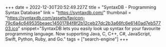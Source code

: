 +++
date = 2022-12-30T20:52:49.227Z
title = "SyntaxDB - Programming Syntax Database"
link = "https://syntaxdb.com/"
thumbnail = "https://syntaxdb.com/assets/favicon-79c6a4c649535beaec14501784f8f2b12ceb27dc2b3a66fc6e6140ad7eb57703.ico"
snippet="SyntaxDB lets you easily look up syntax for your favourite programming language. Now supporting Java, C, C++, C#, JavaScript, Swift, Python, Ruby, and Go."
tags = ["search-engine"]
+++

